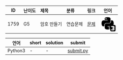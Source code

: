 | ID | 난이도 | 제목 | 분류 | 링크 | 언어 |
| -- | ---- | :-- | :-- | --- | --- |
| 1759 | G5 | 암호 만들기 | 연습문제 | [문제](https://www.acmicpc.net/problem/1759) | [![python3](/assets/python3.svg)](/solutions/%5BG5%5D1759%20암호%20만들기/submit.py)  |

| 언어 | short | solution | submit |
| --- | ----- | -------- | ------ |
| Python3 | - | - | [submit.py](submit.py) |
